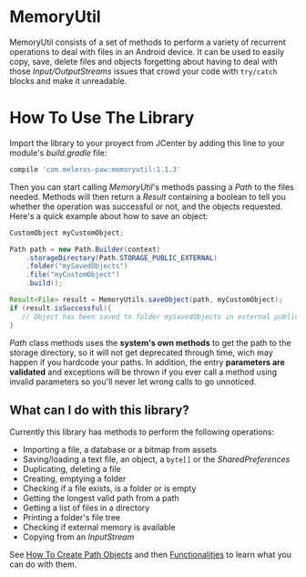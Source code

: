 # MemoryUtil

MemoryUtil consists of a set of methods to perform a variety of recurrent operations to deal with files in an Android device. It can be used to easily copy, save, delete files and objects forgetting about having to deal with those _Input/OutputStreams_ issues that crowd your code with `try/catch` blocks and make it unreadable.

# How To Use The Library

Import the library to your proyect from JCenter by adding this line to your module's _build.gradle_ file:

```groovy
compile 'com.meleros-paw:memoryutil:1.1.3'
```

Then you can start calling _MemoryUtil_'s methods passing a _Path_ to the files needed. Methods will then return a _Result_ containing a boolean to tell you whether the operation was successful or not, and the objects requested. Here's a quick example about how to save an object:

```java
CustomObject myCustomObject;

Path path = new Path.Builder(context)
    .storageDirectory(Path.STORAGE_PUBLIC_EXTERNAL)
    .folder("mySavedObjects")
    .file("myCustomObject")
    .build();

Result<File> result = MemoryUtils.saveObject(path, myCustomObject);
if (result.isSuccessful){
   // Object has been saved to folder mySavedObjects in external public directory
}
```

_Path_ class methods uses the **system's own methods** to get the path to the storage directory, so it will not get deprecated through time, wich may happen if you hardcode your paths. In addition, the entry **parameters are validated** and exceptions will be thrown if you ever call a method using invalid parameters so you'll never let wrong calls to go unnoticed.

## What can I do with this library? 
Currently this library has methods to perform the following operations:
- Importing a file, a database or a bitmap from assets
- Saving/loading a text file, an object, a `byte[]` or the _SharedPreferences_
- Duplicating, deleting a file
- Creating, emptying a folder
- Checking if a file exists, is a folder or is empty
- Getting the longest valid path from a path
- Getting a list of files in a directory
- Printing a folder's file tree
- Checking if external memory is available
- Copying from an _InputStream_

See [How To Create Path Objects](https://github.com/Triodesabios/meleros-paw/wiki/1.-How-To-Create-Path-Objects) and then [Functionalities](https://github.com/Triodesabios/meleros-paw/wiki/Functionalities) to learn what you can do with them.
